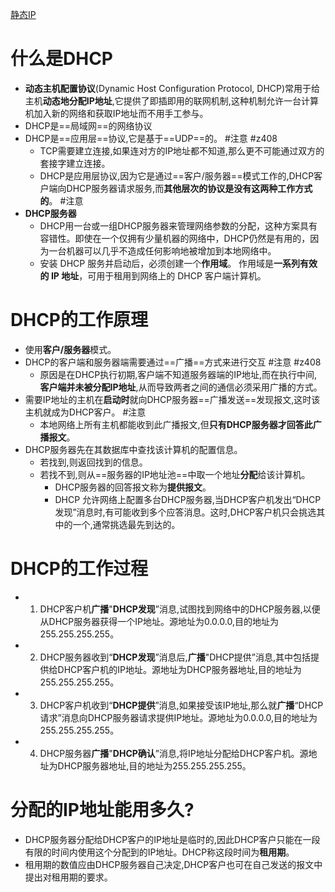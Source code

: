 [静态IP](考研/408/计算机网络/静态IP.md)

# 什么是DHCP
- **动态主机配置协议**(Dynamic Host Configuration Protocol, DHCP)常用于给主机**动态地分配IP地址**,它提供了即插即用的联网机制,这种机制允许一台计算机加入新的网络和获取IP地址而不用手工参与。
- DHCP是==局域网==的网络协议
- DHCP是==应用层==协议,它是基于==UDP==的。 #注意  #z408 
	- TCP需要建立连接,如果连对方的IP地址都不知道,那么更不可能通过双方的套接字建立连接。
	- DHCP是应用层协议,因为它是通过==客户/服务器==模式工作的,DHCP客户端向DHCP服务器请求服务,而**其他层次的协议是没有这两种工作方式的**。 #注意
- **DHCP服务器**
	- DHCP用一台或一组DHCP服务器来管理网络参数的分配，这种方案具有容错性。即使在一个仅拥有少量机器的网络中，DHCP仍然是有用的，因为一台机器可以几乎不造成任何影响地被增加到本地网络中。
	- 安装 DHCP 服务并启动后，必须创建一个**作用域**。 作用域是**一系列有效的 IP 地址**，可用于租用到网络上的 DHCP 客户端计算机。 
# DHCP的工作原理
- 使用**客户/服务器**模式。
- DHCP的客户端和服务器端需要通过==广播==方式来进行交互 #注意 #z408 
	- 原因是在DHCP执行初期,客户端不知道服务器端的IP地址,而在执行中间,**客户端并未被分配IP地址**,从而导致两者之间的通信必须采用广播的方式。
- 需要IP地址的主机在**启动时**就向DHCP服务器==广播发送==发现报文,这时该主机就成为DHCP客户。 #注意
	- 本地网络上所有主机都能收到此广播报文,但**只有DHCP服务器才回答此广播报文**。
- DHCP服务器先在其数据库中查找该计算机的配置信息。
	- 若找到,则返回找到的信息。 
	- 若找不到,则从==服务器的IP地址池==中取一个地址**分配**给该计算机。
		- DHCP服务器的回答报文称为**提供报文**。
		- DHCP 允许网络上配置多台DHCP服务器,当DHCP客户机发出“DHCP发现”消息时,有可能收到多个应答消息。这时,DHCP客户机只会挑选其中的一个,通常挑选最先到达的。
# DHCP的工作过程
- 1) DHCP客户机**广播**"**DHCP发现**”消息,试图找到网络中的DHCP服务器,以便从DHCP服务器获得一个IP地址。源地址为0.0.0.0,目的地址为255.255.255.255。
- 2) DHCP服务器收到“**DHCP发现**”消息后,**广播**"DHCP提供”消息,其中包括提供给DHCP客户机的IP地址。源地址为DHCP服务器地址,目的地址为255.255.255.255。
- 3) DHCP客户机收到“**DHCP提供**”消息,如果接受该IP地址,那么就**广播**“DHCP请求”消息向DHCP服务器请求提供IP地址。源地址为0.0.0.0,目的地址为255.255.255.255。
- 4) DHCP服务器**广播**"**DHCP确认**”消息,将IP地址分配给DHCP客户机。源地址为DHCP服务器地址,目的地址为255.255.255.255。

# 分配的IP地址能用多久?
- DHCP服务器分配给DHCP客户的IP地址是临时的,因此DHCP客户只能在一段有限的时间内使用这个分配到的IP地址。DHCP称这段时间为**租用期**。
- 租用期的数值应由DHCP服务器自己决定,DHCP客户也可在自己发送的报文中提出对租用期的要求。
